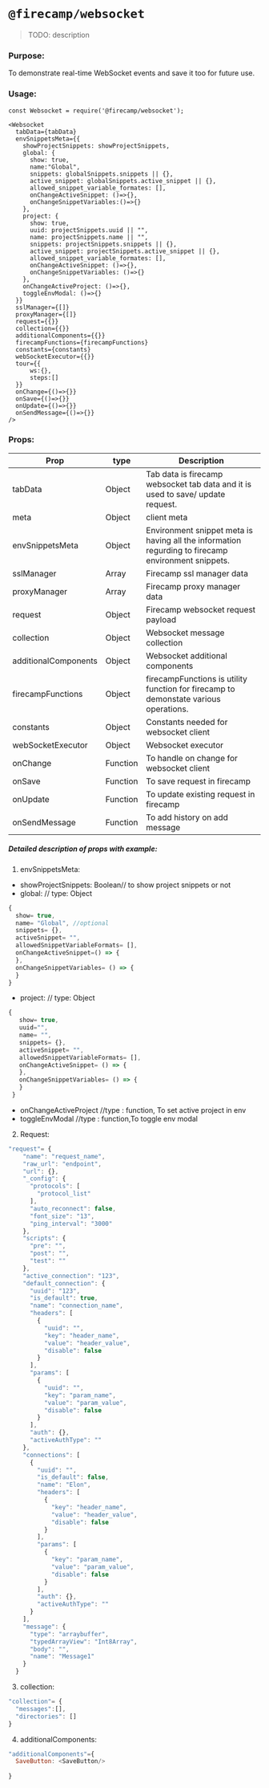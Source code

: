# `@firecamp/websocket`

> TODO: description

### Purpose:
To demonstrate real-time WebSocket events and save it too for future use.

### Usage:

```
const Websocket = require('@firecamp/websocket');

<Websocket
  tabData={tabData}
  envSnippetsMeta={{
    showProjectSnippets: showProjectSnippets,
    global: {
      show: true,
      name:"Global",
      snippets: globalSnippets.snippets || {},
      active_snippet: globalSnippets.active_snippet || {},
      allowed_snippet_variable_formates: [],
      onChangeActiveSnippet: ()=>{},
      onChangeSnippetVariables:()=>{}
    },
    project: {
      show: true,
      uuid: projectSnippets.uuid || "",
      name: projectSnippets.name || "",
      snippets: projectSnippets.snippets || {},
      active_snippet: projectSnippets.active_snippet || {},
      allowed_snippet_variable_formates: [],
      onChangeActiveSnippet: ()=>{},
      onChangeSnippetVariables: ()=>{}
    },
    onChangeActiveProject: ()=>{},
    toggleEnvModal: ()=>{}
  }}
  sslManager={[]}
  proxyManager={[]}
  request={{}}
  collection={{}}
  additionalComponents={{}}
  firecampFunctions={firecampFunctions}
  constants={constants}
  webSocketExecutor={{}}
  tour={{
      ws:{},
      steps:[]  
  }}
  onChange={()=>{}}
  onSave={()=>{}}
  onUpdate={()=>{}}
  onSendMessage={()=>{}}
/>

```

### Props:



|  Prop | type | Description  |   
|---|---|---|
|  tabData | Object |Tab data is firecamp websocket tab data and it is used to save/ update request.   | 
|  meta | Object |client meta  |
| envSnippetsMeta  | Object | Environment snippet meta is having all the information regurding to firecamp environment snippets. |  
|  sslManager | Array | Firecamp ssl manager data  |  
|  proxyManager | Array|Firecamp proxy manager data  |  
|  request |  Object |Firecamp websocket request payload  |  
|  collection |  Object | Websocket message collection  |
|  additionalComponents |  Object | Websocket additional components  |  
|  firecampFunctions | Object | firecampFunctions is utility function for firecamp to demonstate various operations.  |  
|  constants |  Object |Constants needed for websocket client  |  
|  webSocketExecutor |  Object |Websocket executor |  
|  onChange |  Function | To handle on change for websocket client  |  
|  onSave |  Function |To save request in firecamp  |  
|  onUpdate |  Function |To update existing request in firecamp  |  
|  onSendMessage |  Function |To add history on add message  |
  

##### Detailed description of props with example:  

1. envSnippetsMeta:

- showProjectSnippets: Boolean// to show project snippets or not
- global:  // type: Object
 ```javascript
{
   show= true,
   name= "Global", //optional
   snippets= {},
   activeSnippet= "",
   allowedSnippetVariableFormats= [],
   onChangeActiveSnippet=() => {
   },
   onChangeSnippetVariables= () => {
   }
 }
 ```
 - project:  // type: Object
 ```javascript
 {     
    show= true,
    uuid="",
    name= "",
    snippets= {},
    activeSnippet= "",
    allowedSnippetVariableFormats= [],
    onChangeActiveSnippet= () => {
    },
    onChangeSnippetVariables= () => {
    }
  }
 
 ```
   - onChangeActiveProject //type : function, To set active project in env
   - toggleEnvModal //type : function,To toggle env modal
   
2. Request:

```javascript
"request"= {
    "name": "request_name",
    "raw_url": "endpoint",
    "url": {},
    "_config": {
      "protocols": [
        "protocol_list"
      ],
      "auto_reconnect": false,
      "font_size": "13",
      "ping_interval": "3000"
    },
    "scripts": {
      "pre": "",
      "post": "",
      "test": ""
    },
    "active_connection": "123",
    "default_connection": {
      "uuid": "123",
      "is_default": true,
      "name": "connection_name",
      "headers": [
        {
          "uuid": "",
          "key": "header_name",
          "value": "header_value",
          "disable": false
        }
      ],
      "params": [
        {
          "uuid": "",
          "key": "param_name",
          "value": "param_value",
          "disable": false
        }
      ],
      "auth": {},
      "activeAuthType": ""
    },
    "connections": [
      {
        "uuid": "",
        "is_default": false,
        "name": "Elon",
        "headers": [
          {
            "key": "header_name",
            "value": "header_value",
            "disable": false
          }
        ],
        "params": [
          {
            "key": "param_name",
            "value": "param_value",
            "disable": false
          }
        ],
        "auth": {},
        "activeAuthType": ""
      }
    ],
    "message": {
      "type": "arraybuffer",
      "typedArrayView": "Int8Array",
      "body": "",
      "name": "Message1"
    }
  }
```

3. collection:

```javascript
"collection"= {
  "messages":[],
  "directories": []
}
``` 

4. additionalComponents: 
```javascript
"additionalComponents"={       
  SaveButton: <SaveButton/>
  
}
```
